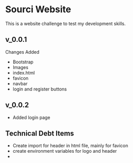 Sourci Website
==============

This is a website challenge to test my development skills.

v_0.0.1
-------
Changes Added
* Bootstrap
* Images
* index.html
* favicon
* navbar
* login and register buttons

v_0.0.2
-------
* Added login page



Technical Debt Items
--------------------
* Create import for header in html file, mainly for favicon
* create environment variables for logo and header
* 